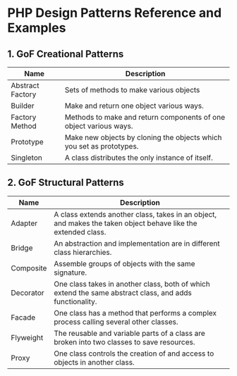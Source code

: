 # PHP Design Patterns Reference and Examples
 
## 1. GoF Creational Patterns

| Name  | Description |
| ------------- | ------------- |
| Abstract Factory  | Sets of methods to make various objects  |
| Builder | Make and return one object various ways.  |
| Factory Method | Methods to make and return components of one object various ways. |
| Prototype | Make new objects by cloning the objects which you set as prototypes.  |
| Singleton | A class distributes the only instance of itself.  |
 
## 2. GoF Structural Patterns

| Name  | Description |
| ------------- | ------------- |
| Adapter  | A class extends another class, takes in an object, and makes the taken object behave like the extended class.  |
| Bridge | An abstraction and implementation are in different class hierarchies.  |
| Composite | Assemble groups of objects with the same signature. |
| Decorator | One class takes in another class, both of which extend the same abstract class, and adds functionality.  |
| Facade | One class has a method that performs a complex process calling several other classes.  |
| Flyweight | The reusable and variable parts of a class are broken into two classes to save resources.  |
| Proxy | One class controls the creation of and access to objects in another class.  |